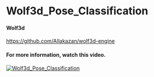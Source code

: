 # Wolf3d_Pose_Classification
#### Wolf3d
https://github.com/Allakazan/wolf3d-engine
#### For more information, watch this video.
[![Wolf3d_Pose_Classification](http://img.youtube.com/vi/MCovial8d-U/0.jpg)](https://www.youtube.com/watch?v=MCovial8d-U "Wolf3d - PoseNet")
